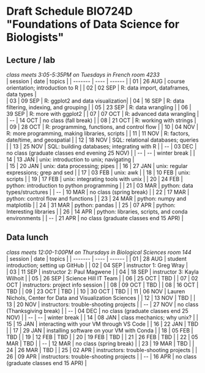 # Draft Schedule BIO724D "Foundations of Data Science for Biologists"  

## Lecture / lab

*class meets 3:05-5:35PM on Tuesdays in French room 4233*  
| session | date | topics |
| ------- | ---- | ------ |
| 01 | 26 AUG | course orientation; introduction to R |
| 02 | 02 SEP | R: data import, dataframes, data types |     
| 03 | 09 SEP | R: ggplot2 and data visualization| 
| 04 | 16 SEP | R: data filtering, indexing, and grouping |
| 05 | 23 SEP | R: data wrangling |
| 06 | 39 SEP | R: more with ggplot2 |
| 07 | 07 OCT | R: advanced data wrangling |
| -- | 14 OCT | no class (fall break) |
| 08 | 21 OCT | R: working with strings |
| 09 | 28 OCT | R: programming, functions, and control flow |
| 10 | 04 NOV | R: more programming, making libraries, scripts |
| 11 | 11 NOV | R: factors, date/time, and geospatial |
| 12 | 18 NOV | SQL: relational databases; queries |
| 13 | 25 NOV | SQL: building databases; integrating with R |
| -- | 03 DEC | no class (graduate classes end evening 25 NOV) |
| -- | -- | winter break |
| 14 | 13 JAN | unix: introduction to unix; navigating |  
| 15 | 20 JAN | unix: data processing; pipes |
| 16 | 27 JAN | unix: regular expressions; grep and sed |
| 17 | 03 FEB | unix: awk |
| 18 | 10 FEB | unix: scripts |
| 19 | 17 FEB | unix: integrating tools with unix |
| 20 | 24 FEB | python: introduction to python programming |
| 21 | 03 MAR | python: data types/structures |
| -- | 10 MAR | no class (spring break) |
| 22 | 17 MAR | python: control flow and functions |
| 23 | 24 MAR | python: numpy and matplotlib |
| 24 | 31 MAR | python: pandas |
| 25 | 07 APR | python: Interesting libraries |
| 26 | 14 APR | python: libraries, scripts, and conda environments |
| -- | 21 APR | no class (graduate classes end 15 APR)  |




## Data lunch

*class meets 12:00-1:00PM on Thursdays in Biological Sciences room 144*  
| session | date | topics |
| ------- | ---- | ------ |
| 01 | 28 AUG | student introduction; setting up GitHub |
| 02 | 04 SEP | instructor 1: Greg Wray |     
| 03 | 11 SEP | instructor 2: Paul Magwene | 
| 04 | 18 SEP | instructor 3: Kayla Wilhoit | 
| 05 | 26 SEP | Science Hill IT Team | 
| 06 | 25 OCT | TBD | 
| 07 | 02 OCT | instructors: project info session | 
| 08 | 09 OCT | TBD |
| 08 | 16 OCT | TBD |
| 09 | 23 OCT | TBD | 
| 10 | 30 OCT | TBD | 
| 11 | 06 NOV | Lauren Nichols, Center for Data and Visualization Sciences | 
| 12 | 13 NOV | TBD | 
| 13 | 20 NOV | instructors: trouble-shooting projects | 
| -- | 27 NOV | no class (Thanksgiving break) | 
| -- | 04 DEC | no class (graduate classes end 25 NOV) |
| -- | -- | winter break |
| 14 | 08 JAN | class mechanics; why unix? | 
| 15 | 15 JAN | interacting with your VM through VS Code |
| 16 | 22 JAN | TBD |
| 17 | 29 JAN | installing software on your VM with Conda |
| 18 | 05 FEB | TBD |
| 19 | 12 FEB | TBD |
| 20 | 19 FEB | TBD |
| 21 | 26 FEB | TBD |
| 22 | 05 MAR | TBD |
| -- | 12 MAR | no class (spring break) |
| 23 | 19 MAR | TBD |
| 24 | 26 MAR | TBD |
| 25 | 02 APR | instructors: trouble-shooting projects |
| 26 | 09 APR | instructors: trouble-shooting projects |
| -- | 16 APR | no class (graduate classes end 15 APR) |
